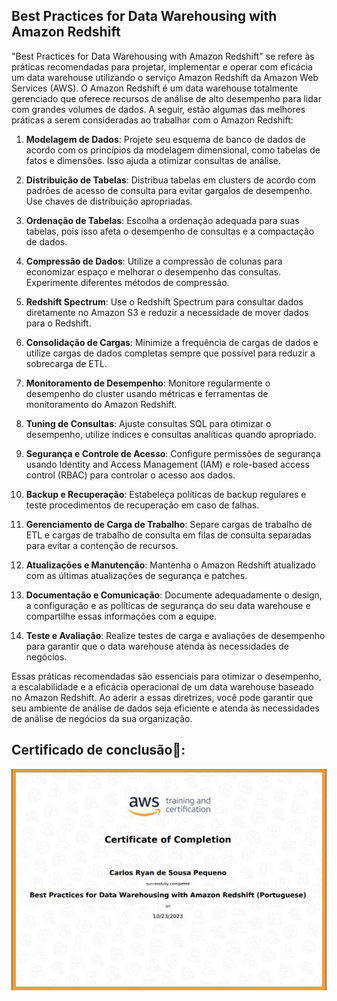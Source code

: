 
## Best Practices for Data Warehousing with Amazon Redshift 

"Best Practices for Data Warehousing with Amazon Redshift" se refere às práticas recomendadas para projetar, implementar e operar com eficácia um data warehouse utilizando o serviço Amazon Redshift da Amazon Web Services (AWS). O Amazon Redshift é um data warehouse totalmente gerenciado que oferece recursos de análise de alto desempenho para lidar com grandes volumes de dados. A seguir, estão algumas das melhores práticas a serem consideradas ao trabalhar com o Amazon Redshift:

1. **Modelagem de Dados**: Projete seu esquema de banco de dados de acordo com os princípios da modelagem dimensional, como tabelas de fatos e dimensões. Isso ajuda a otimizar consultas de análise.

2. **Distribuição de Tabelas**: Distribua tabelas em clusters de acordo com padrões de acesso de consulta para evitar gargalos de desempenho. Use chaves de distribuição apropriadas.

3. **Ordenação de Tabelas**: Escolha a ordenação adequada para suas tabelas, pois isso afeta o desempenho de consultas e a compactação de dados.

4. **Compressão de Dados**: Utilize a compressão de colunas para economizar espaço e melhorar o desempenho das consultas. Experimente diferentes métodos de compressão.

5. **Redshift Spectrum**: Use o Redshift Spectrum para consultar dados diretamente no Amazon S3 e reduzir a necessidade de mover dados para o Redshift.

6. **Consolidação de Cargas**: Minimize a frequência de cargas de dados e utilize cargas de dados completas sempre que possível para reduzir a sobrecarga de ETL.

7. **Monitoramento de Desempenho**: Monitore regularmente o desempenho do cluster usando métricas e ferramentas de monitoramento do Amazon Redshift.

8. **Tuning de Consultas**: Ajuste consultas SQL para otimizar o desempenho, utilize índices e consultas analíticas quando apropriado.

9. **Segurança e Controle de Acesso**: Configure permissões de segurança usando Identity and Access Management (IAM) e role-based access control (RBAC) para controlar o acesso aos dados.

10. **Backup e Recuperação**: Estabeleça políticas de backup regulares e teste procedimentos de recuperação em caso de falhas.

11. **Gerenciamento de Carga de Trabalho**: Separe cargas de trabalho de ETL e cargas de trabalho de consulta em filas de consulta separadas para evitar a contenção de recursos.

12. **Atualizações e Manutenção**: Mantenha o Amazon Redshift atualizado com as últimas atualizações de segurança e patches.

13. **Documentação e Comunicação**: Documente adequadamente o design, a configuração e as políticas de segurança do seu data warehouse e compartilhe essas informações com a equipe.

14. **Teste e Avaliação**: Realize testes de carga e avaliações de desempenho para garantir que o data warehouse atenda às necessidades de negócios.

Essas práticas recomendadas são essenciais para otimizar o desempenho, a escalabilidade e a eficácia operacional de um data warehouse baseado no Amazon Redshift. Ao aderir a essas diretrizes, você pode garantir que seu ambiente de análise de dados seja eficiente e atenda às necessidades de análise de negócios da sua organização.

## Certificado de conclusão🥇:

<img src="https://github.com/CarlosRyan07/Programa-Bolsas-CompassUOL/blob/main/Sprint_6/11_Best_Practices_for_Data_Warehousing_with_Amazon_Redshift/Certificado/Certificado_Best_Practices_for_Data_Warehousing_with_Amazon_Redshift.png" width="600">